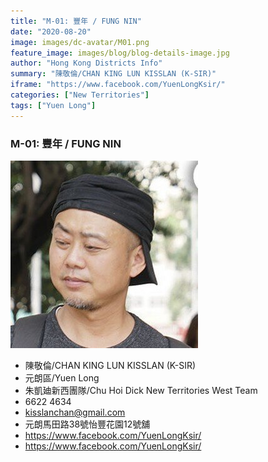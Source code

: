 ```yaml
---
title: "M-01: 豐年 / FUNG NIN"
date: "2020-08-20"
image: images/dc-avatar/M01.png
feature_image: images/blog/blog-details-image.jpg
author: "Hong Kong Districts Info"
summary: "陳敬倫/CHAN KING LUN KISSLAN (K-SIR)"
iframe: "https://www.facebook.com/YuenLongKsir/"
categories: ["New Territories"]
tags: ["Yuen Long"]
---
```


### M-01: 豐年 / FUNG NIN  
![](/images/dc-avatar/M01.png)  

 - 陳敬倫/CHAN KING LUN KISSLAN (K-SIR)  
 - 元朗區/Yuen Long  
 - 朱凱廸新西團隊/Chu Hoi Dick New Territories West Team  
 - 6622 4634  
 - kisslanchan@gmail.com  
 - 元朗馬田路38號怡豐花園12號舖  
 - https://www.facebook.com/YuenLongKsir/  
 - https://www.facebook.com/YuenLongKsir/
